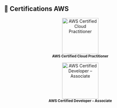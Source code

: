 ## 🏅 Certifications AWS

<p align="center">
  <a href="https://www.credly.com/badges/daa58c20-6dc3-4522-9e5c-8a2394e1d464" target="_blank">
    <img src="https://images.credly.com/size/200x200/images/2d178f3d-0497-4b7a-8b3a-2d6c5cfa6b3c/blob.png" alt="AWS Certified Cloud Practitioner" width="120">
  </a>
  <br>
  <sub><b>AWS Certified Cloud Practitioner</b></sub>
</p>

<p align="center">
  <a href="https://www.credly.com/badges/307d2952-2756-4883-affd-98030e32169a" target="_blank">
    <img src="https://images.credly.com/size/200x200/images/aa8b4b66-869a-4e59-8b94-2f2a7e84bfc0/blob.png" alt="AWS Certified Developer – Associate" width="120">
  </a>
  <br>
  <sub><b>AWS Certified Developer – Associate</b></sub>
</p>
